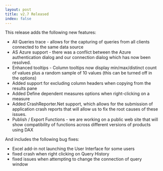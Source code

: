 ```yaml
---
layout: post
title: v2.7 Released
index: false
---
```


This release adds the following new features:

- All Queries trace - allows for the capturing of queries from all clients connected to the same data source
- AS Azure support - there was a conflict between the Azure authentication dialog and our connection dialog which has now been resolved.
- Enhanced tooltips - Column tooltips now display min/max/distinct count of values plus a random sample of 10 values (this can be turned off in the options)
- Added support for excluding column headers when copying from the results pane
- Added Define dependent measures options when right-clicking on a measure
- Added CrashReporter.Net support, which allows for the submission of application crash reports that will allow us to fix the root causes of these issues.
- Publish / Export Functions - we are working on a public web site that will show compatibility of functions across different versions of products using DAX

And includes the following bug fixes:

- Excel add-in not launching the User Interface for some users
- fixed crash when right clicking on Query History
- fixed issues when attempting to change the connection of query window
